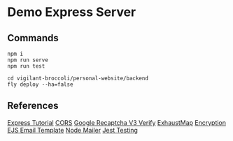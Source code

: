 # Demo Express Server

## Commands

```
npm i
npm run serve
npm run test
```

```
cd vigilant-broccoli/personal-website/backend
fly deploy --ha=false

```

## References

[Express Tutorial](https://reflectoring.io/getting-started-with-express/)
[CORS](https://expressjs.com/en/resources/middleware/cors.html)
[Google Recaptcha V3 Verify](https://developers.google.com/recaptcha/docs/verify)
[ExhaustMap](https://stackoverflow.com/questions/63780853/prevent-user-to-click-button-until-service-response-angular-7-rxjs)
[Encryption](https://dev.to/jobizil/encrypt-and-decrypt-data-in-nodejs-using-aes-256-cbc-2l6d)
[EJS Email Template](https://medium.com/geekculture/email-templating-with-ejs-node-sendgrid-8f98dacef572)
[Node Mailer](https://edigleyssonsilva.medium.com/how-to-send-emails-securely-using-gmail-and-nodejs-eef757525324)
[Jest Testing](https://dev.to/nathan_sheryak/how-to-test-a-typescript-express-api-with-jest-for-dummies-like-me-4epd)
